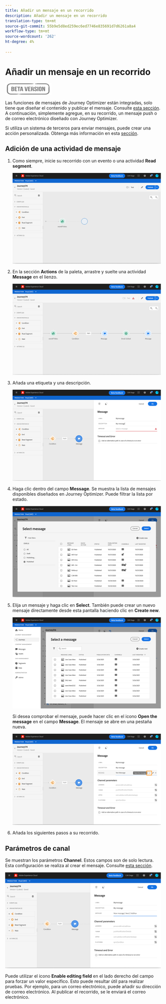 ```yaml
---
title: Añadir un mensaje en un recorrido
description: Añadir un mensaje en un recorrido
translation-type: tm+mt
source-git-commit: 55b9e5d8ed259ec6ed7746e835691d7d6261a8a4
workflow-type: tm+mt
source-wordcount: '262'
ht-degree: 4%

---
```


# Añadir un mensaje en un recorrido

![](../assets/do-not-localize/badge.png)

Las funciones de mensajes de Journey Optimizer están integradas, solo tiene que diseñar el contenido y publicar el mensaje. Consulte [esta sección](../get-started-content.md). A continuación, simplemente agregue, en su recorrido, un mensaje push o de correo electrónico diseñado con Journey Optimizer.

Si utiliza un sistema de terceros para enviar mensajes, puede crear una acción personalizada. Obtenga más información en esta [sección](../action/action.md).

## Adición de una actividad de mensaje

1. Como siempre, inicie su recorrido con un evento o una actividad **Read segment**.

   ![](../assets/jo-message0.png)

1. En la sección **Actions** de la paleta, arrastre y suelte una actividad **Message** en el lienzo.

   ![](../assets/jo-message1.png)

1. Añada una etiqueta y una descripción.

   ![](../assets/jo-message2.png)

1. Haga clic dentro del campo **Message**. Se muestra la lista de mensajes disponibles diseñados en Journey Optimizer. Puede filtrar la lista por estado.

   ![](../assets/jo-message3.png)

1. Elija un mensaje y haga clic en **Select**. También puede crear un nuevo mensaje directamente desde esta pantalla haciendo clic en **Create new**.

   ![](../assets/jo-message4-ter.png)

   Si desea comprobar el mensaje, puede hacer clic en el icono **Open the message** en el campo **Message**. El mensaje se abre en una pestaña nueva.

   ![](../assets/jo-message4-bis.png)

1. Añada los siguientes pasos a su recorrido.

## Parámetros de canal

Se muestran los parámetros **Channel**. Estos campos son de solo lectura. Esta configuración se realiza al crear el mensaje. Consulte [esta sección](../get-started-content.md).

![](../assets/jo-message4.png)

Puede utilizar el icono **Enable editing field** en el lado derecho del campo para forzar un valor específico. Esto puede resultar útil para realizar pruebas. Por ejemplo, para un correo electrónico, puede añadir su dirección de correo electrónico. Al publicar el recorrido, se le enviará el correo electrónico.

